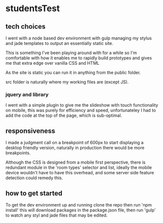 # studentsTest

## tech choices
I went with a node based dev environment with gulp managing my stylus and jade templates to output an essentially static site.

This is something I've been playing around with for a while so I'm comfortable with how it enables me to rapidly build prototypes and gives me that extra edge over vanilla CSS and HTML

As the site is static you can run it in anything from the public folder.

src folder is naturally where my working files are (except JS).

### jquery and library
I went with a simple plugin to give me the slideshow with touch functionality on mobile, this was purely for efficiency and speed, unfortunateley I had to add the code at the top of the page, which is sub-optimal.

## responsiveness
I made a judgment call on a breakpoint of 600px to start displaying a desktop friendly version, naturally in production there would be more breakpoints.

Although the CSS is designed from a mobile first perspective, there is redundant module in the 'room types' selector and list, ideally the mobile device wouldn't have to have this overhead, and some server side feature detection could remedy this.

## how to get started
To get the dev environment up and running clone the repo then run 'npm install' this will download packages in the package.json file, then run 'gulp' to watch any styl and jade files that may be edited.
